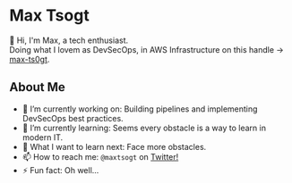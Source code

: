 # Max Tsogt

👋 Hi, I'm Max, a tech enthusiast.  
Doing what I lovem as DevSecOps, in AWS Infrastructure on this handle -> [max-ts0gt](https://github.com/max-ts0gt).

## About Me

-   🔭 I’m currently working on: Building pipelines and implementing DevSecOps best practices.
-   🌱 I’m currently learning: Seems every obstacle is a way to learn in modern IT.
-   🤔 What I want to learn next: Face more obstacles.
-   📫 How to reach me: `@maxtsogt` on [Twitter!](https://twitter.com/maxtsogt)
-   ⚡ Fun fact: Oh well... 
